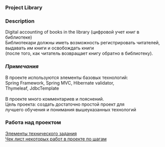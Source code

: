 ### Project Library

### Description
Digital accounting of books in the library (цифровой учет книг в библиотеке)<br>
Библиотекари должны иметь возможность регистрировать читателей, <br>
выдавать им книги и освобождать книги <br>
(после того, как читатель возвращает книгу обратно в библиотеку).<br>

### _Примечания_
В проекте используются элементы базовых технологий: <br> 
Spring Framework, Spring MVC, Hibernate validator,<br>
Thymeleaf, JdbcTemplate<br><br> 
В проекте много комментариев и пояснений. <br>
Цель проекта: создать достаточно простой проект для <br>
лучшего обучения и понимания вышеуказанных технологий


### Работа над проектом
<a href="src/main/resources/tz">
Элементы технического задания</a><br>

<a href="src/main/resources/check_list">
Чек лист некоторых работ в проекте по шагам</a>
